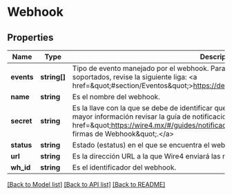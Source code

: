 # Webhook

## Properties
Name | Type | Description | Notes
------------ | ------------- | ------------- | -------------
**events** | **string[]** | Tipo de evento manejado por el webhook. Para más referencia sobre los tipos de eventos soportados, revise la siguiente liga: &lt;a href&#x3D;\&quot;#section/Eventos\&quot;&gt;https://developers.wire4.mx/#section/Eventos.&lt;/a&gt; | [optional] 
**name** | **string** | Es el nombre del webhook. | [optional] 
**secret** | **string** | Es la llave con la que se debe de identificar que el webhook fue enviado por Wire4. Para mayor información revisar la guía de notificaciones en la sección de &lt;a href&#x3D;\&quot;https://wire4.mx/#/guides/notificaciones\&quot;&gt;\&quot;Comprobación de firmas de Webhook\&quot;.&lt;/a&gt; | [optional] 
**status** | **string** | Estado (estatus) en el que se encuentra el webhook. | [optional] 
**url** | **string** | Es la dirección URL a la que Wire4 enviará las notificaciones cuando un evento ocurra. | [optional] 
**wh_id** | **string** | Es el identificador del webhook. | [optional] 

[[Back to Model list]](../../README.md#documentation-for-models) [[Back to API list]](../../README.md#documentation-for-api-endpoints) [[Back to README]](../../README.md)

